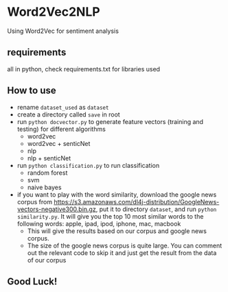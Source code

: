 # Word2Vec2NLP
Using Word2Vec for sentiment analysis

## requirements

all in python, check requirements.txt for libraries used

## How to use

* rename `dataset_used` as `dataset`
* create a directory called `save` in root
* run `python docvector.py` to generate feature vectors (training and testing) for different algorithms
  * word2vec
  * word2vec + senticNet
  * nlp
  * nlp + senticNet
* run `python classification.py` to run classification
  * random forest
  * svm
  * naive bayes
* if you want to play with the word similarity, download the google news corpus from https://s3.amazonaws.com/dl4j-distribution/GoogleNews-vectors-negative300.bin.gz, put it to directory `dataset`, and run `python similarity.py`. It will give you the top 10 most similar words to the following words: apple, ipad, ipod, iphone, mac, macbook
  * This will give the results based on our corpus and google news corpus.
  * The size of the google news corpus is quite large. You can comment out the relevant code to skip it and just get the result from the data of our corpus

## Good Luck!

